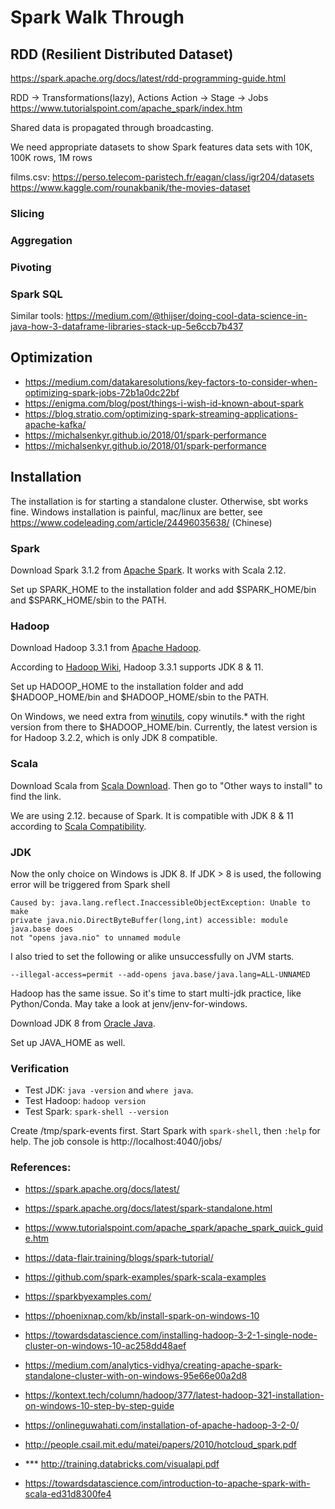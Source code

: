 # Spark Walk Through

## RDD (Resilient Distributed Dataset)

https://spark.apache.org/docs/latest/rdd-programming-guide.html

RDD -> Transformations(lazy), Actions
Action -> Stage -> Jobs
https://www.tutorialspoint.com/apache_spark/index.htm

Shared data is propagated through broadcasting.

We need appropriate datasets to show Spark features
data sets with 10K, 100K rows, 1M rows

films.csv: https://perso.telecom-paristech.fr/eagan/class/igr204/datasets
https://www.kaggle.com/rounakbanik/the-movies-dataset

### Slicing

### Aggregation

### Pivoting

### Spark SQL

Similar tools:
https://medium.com/@thijser/doing-cool-data-science-in-java-how-3-dataframe-libraries-stack-up-5e6ccb7b437

## Optimization

- https://medium.com/datakaresolutions/key-factors-to-consider-when-optimizing-spark-jobs-72b1a0dc22bf
- https://enigma.com/blog/post/things-i-wish-id-known-about-spark
- https://blog.stratio.com/optimizing-spark-streaming-applications-apache-kafka/
- https://michalsenkyr.github.io/2018/01/spark-performance
- https://michalsenkyr.github.io/2018/01/spark-performance

## Installation
The installation is for starting a standalone cluster. Otherwise, sbt works fine.
Windows installation is painful, mac/linux are better, see
https://www.codeleading.com/article/24496035638/ (Chinese)

### Spark 
Download Spark 3.1.2 from [Apache Spark](https://spark.apache.org/downloads.html).
It works with Scala 2.12.

Set up SPARK_HOME to the installation folder and add $SPARK_HOME/bin and 
$SPARK_HOME/sbin to the PATH.


### Hadoop
Download Hadoop 3.3.1 from [Apache Hadoop](https://hadoop.apache.org/releases.html).

According to [Hadoop Wiki](https://cwiki.apache.org/confluence/display/HADOOP/Hadoop+Java+Versions),
Hadoop 3.3.1 supports JDK 8 & 11.

Set up HADOOP_HOME to the installation folder and add $HADOOP_HOME/bin and
$HADOOP_HOME/sbin to the PATH.

On Windows, we need extra from [winutils](https://github.com/cdarlint/winutils), 
copy winutils.* with the right version from there to $HADOOP_HOME/bin.
Currently, the latest version is for Hadoop 3.2.2, which is only JDK 8 compatible.

### Scala

Download Scala from [Scala Download](https://www.scala-lang.org/download/all.html).
Then go to "Other ways to install" to find the link.

We are using 2.12.<latest> because of Spark. It is compatible with JDK 8 & 11
according to [Scala Compatibility](https://docs.scala-lang.org/overviews/jdk-compatibility/overview.html).

### JDK 
Now the only choice on Windows is JDK 8.
If JDK > 8 is used, the following error will be triggered from Spark shell
```
Caused by: java.lang.reflect.InaccessibleObjectException: Unable to make 
private java.nio.DirectByteBuffer(long,int) accessible: module java.base does 
not "opens java.nio" to unnamed module
```
I also tried to set the following or alike unsuccessfully on JVM starts.
```
--illegal-access=permit --add-opens java.base/java.lang=ALL-UNNAMED
```

Hadoop has the same issue. So it's time to start multi-jdk practice, like
Python/Conda. May take a look at jenv/jenv-for-windows.

Download JDK 8 from [Oracle Java](https://www.oracle.com/java/technologies/downloads/archive/).

Set up JAVA_HOME as well.

### Verification

- Test JDK: ```java -version``` and ```where java```.
- Test Hadoop: ```hadoop version```
- Test Spark: ```spark-shell --version```

Create /tmp/spark-events first.
Start Spark with ```spark-shell```, then ```:help``` for help.
The job console is http://localhost:4040/jobs/

### References:

- https://spark.apache.org/docs/latest/
- https://spark.apache.org/docs/latest/spark-standalone.html


- https://www.tutorialspoint.com/apache_spark/apache_spark_quick_guide.htm
- https://data-flair.training/blogs/spark-tutorial/
- https://github.com/spark-examples/spark-scala-examples
- https://sparkbyexamples.com/
- https://phoenixnap.com/kb/install-spark-on-windows-10
- https://towardsdatascience.com/installing-hadoop-3-2-1-single-node-cluster-on-windows-10-ac258dd48aef
- https://medium.com/analytics-vidhya/creating-apache-spark-standalone-cluster-with-on-windows-95e66e00a2d8

- https://kontext.tech/column/hadoop/377/latest-hadoop-321-installation-on-windows-10-step-by-step-guide

- https://onlineguwahati.com/installation-of-apache-hadoop-3-2-0/

- http://people.csail.mit.edu/matei/papers/2010/hotcloud_spark.pdf
- *** http://training.databricks.com/visualapi.pdf

- https://towardsdatascience.com/introduction-to-apache-spark-with-scala-ed31d8300fe4
